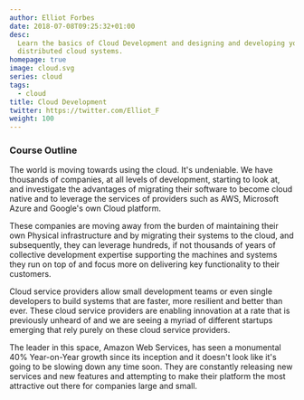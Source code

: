 ```yaml
---
author: Elliot Forbes
date: 2018-07-08T09:25:32+01:00
desc:
  Learn the basics of Cloud Development and designing and developing your own
  distributed cloud systems.
homepage: true
image: cloud.svg
series: cloud
tags:
  - cloud
title: Cloud Development
twitter: https://twitter.com/Elliot_F
weight: 100
---
```


### Course Outline

The world is moving towards using the cloud. It's undeniable. We have thousands
of companies, at all levels of development, starting to look at, and investigate
the advantages of migrating their software to become cloud native and to
leverage the services of providers such as AWS, Microsoft Azure and Google's own
Cloud platform.

These companies are moving away from the burden of maintaining their own
Physical infrastructure and by migrating their systems to the cloud, and
subsequently, they can leverage hundreds, if not thousands of years of
collective development expertise supporting the machines and systems they run on
top of and focus more on delivering key functionality to their customers.

Cloud service providers allow small development teams or even single developers
to build systems that are faster, more resilient and better than ever. These
cloud service providers are enabling innovation at a rate that is previously
unheard of and we are seeing a myriad of different startups emerging that rely
purely on these cloud service providers.

The leader in this space, Amazon Web Services, has seen a monumental 40%
Year-on-Year growth since its inception and it doesn't look like it's going to
be slowing down any time soon. They are constantly releasing new services and
new features and attempting to make their platform the most attractive out there
for companies large and small.
